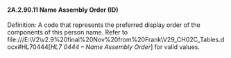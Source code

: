 #### 2A.2.90.11 Name Assembly Order (ID)

Definition: A code that represents the preferred display order of the components of this person name. Refer to file:///E:\V2\v2.9%20final%20Nov%20from%20Frank\V29_CH02C_Tables.docx#HL70444[_HL7 0444 – Name Assembly Order_] for valid values.
